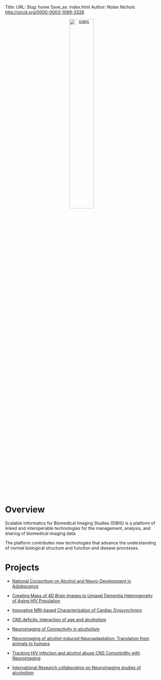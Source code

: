 Title:
URL:
Slug: home
Save_as: index.html
Author: Nolan Nichols <http://orcid.org/0000-0003-1099-3328>

<center><img src="images/logo.png" alt="SIBIS" align="middle" style="width:40%"></center>

# Overview

Scalable Informatics for Biomedical Imaging Studies (SIBIS) is a platform of linked and interoperable technologies for the management, analysis, and sharing of biomedical imaging data. 

The platform contributes new technologies that advance the understanding of normal biological structure and function and disease processes.

# Projects

- [National Consortium on Alcohol and Neuro-Development in Adolescence][ncanda]

- [Creating Maps of 4D Brain Images to Unravel Dementia Heterogeneity of Aging HIV Population][hiv-aging]

- [Innovative MRI-based Characterization of Cardiac Dyssynchrony][heart]

- [CNS deficits: interaction of age and alcoholism][cns]

- [Neuroimaging of Connectivity in alcoholism][conn]

- [Neuroimaging of alcohol-induced Neuroadaptation: Translation from animals to humans][animal]

- [Tracking HIV infection and alcohol abuse CNS Comorbidity with Neuroimaging][hiv-infection]

- [International Research collaboration on Neuroimaging studies of alcoholism][inter]


[ncanda]: ../pages/ncanda.html
[hiv-aging]: ../pages/hiv-aging.html
[heart]: ../pages/cardiac-dyssynchrony.html
[cns]: ../pages/cns.html
[conn]: ../pages/conn-alcohol.html
[animal]: ../pages/animal.html
[hiv-infection]: ../pages/hiv-infection.html
[inter]: ../pages/inter.html
